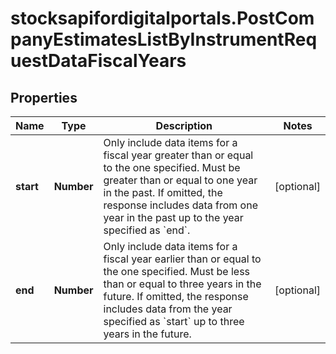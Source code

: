 # stocksapifordigitalportals.PostCompanyEstimatesListByInstrumentRequestDataFiscalYears

## Properties

Name | Type | Description | Notes
------------ | ------------- | ------------- | -------------
**start** | **Number** | Only include data items for a fiscal year greater than or equal to the one specified. Must be greater than or equal to one year in the past. If omitted, the response includes data from one year in the past up to the year specified as &#x60;end&#x60;. | [optional] 
**end** | **Number** | Only include data items for a fiscal year earlier than or equal to the one specified. Must be less than or equal to three years in the future. If omitted, the response includes data from the year specified as &#x60;start&#x60; up to three years in the future. | [optional] 


